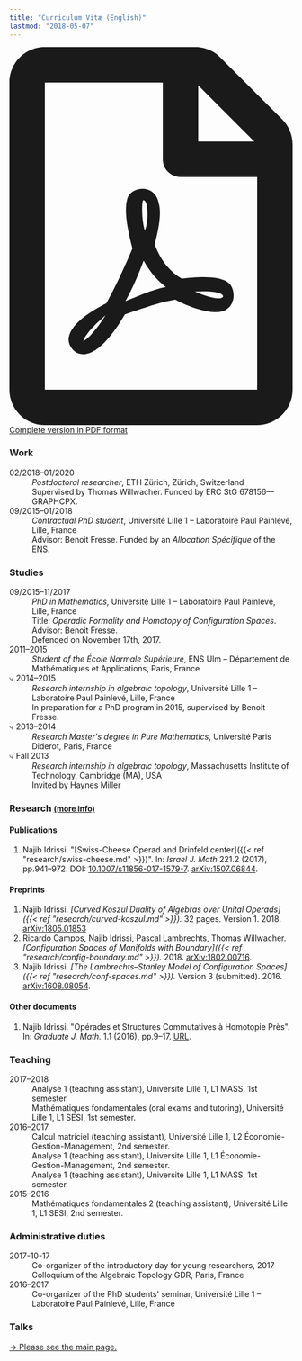 ```yaml
---
title: "Curriculum Vitæ (English)"
lastmod: "2018-05-07"
---
```


<p class="lead"><a href="/pdf/cv_idrissi_en.pdf"><svg class="svg-inline--fa fa-file-pdf fa-w-12" aria-hidden="true" data-prefix="far" data-icon="file-pdf" role="img" xmlns="http://www.w3.org/2000/svg" viewBox="0 0 384 512" data-fa-i2svg=""><path fill="currentColor" d="M369.9 97.9L286 14C277 5 264.8-.1 252.1-.1H48C21.5 0 0 21.5 0 48v416c0 26.5 21.5 48 48 48h288c26.5 0 48-21.5 48-48V131.9c0-12.7-5.1-25-14.1-34zM332.1 128H256V51.9l76.1 76.1zM48 464V48h160v104c0 13.3 10.7 24 24 24h104v288H48zm250.2-143.7c-12.2-12-47-8.7-64.4-6.5-17.2-10.5-28.7-25-36.8-46.3 3.9-16.1 10.1-40.6 5.4-56-4.2-26.2-37.8-23.6-42.6-5.9-4.4 16.1-.4 38.5 7 67.1-10 23.9-24.9 56-35.4 74.4-20 10.3-47 26.2-51 46.2-3.3 15.8 26 55.2 76.1-31.2 22.4-7.4 46.8-16.5 68.4-20.1 18.9 10.2 41 17 55.8 17 25.5 0 28-28.2 17.5-38.7zm-198.1 77.8c5.1-13.7 24.5-29.5 30.4-35-19 30.3-30.4 35.7-30.4 35zm81.6-190.6c7.4 0 6.7 32.1 1.8 40.8-4.4-13.9-4.3-40.8-1.8-40.8zm-24.4 136.6c9.7-16.9 18-37 24.7-54.7 8.3 15.1 18.9 27.2 30.1 35.5-20.8 4.3-38.9 13.1-54.8 19.2zm131.6-5s-5 6-37.3-7.8c35.1-2.6 40.9 5.4 37.3 7.8z"></path></svg> Complete version in PDF format</a></p>

### Work

<div class="row">
<dt class="col-lg-2 col-sm-3">02/2018–01/2020</dt>
<dd class="col-lg-10 col-sm-9"><em>Postdoctoral researcher</em>, ETH Zürich, Zürich, Switzerland<br>
Supervised by Thomas Willwacher. Funded by ERC StG 678156—GRAPHCPX.</dd>

<dt class="col-lg-2 col-sm-3">09/2015–01/2018</dt>
<dd class="col-lg-10 col-sm-9"><em>Contractual PhD student</em>, Université Lille 1 – Laboratoire Paul Painlevé, Lille, France<br>
Advisor: Benoit Fresse. Funded by an <em>Allocation Spécifique</em> of the ENS.</dd>
</div>

### Studies

<div class="row">
<dt class="col-lg-2 col-sm-3">09/2015–11/2017</dt>
<dd class="col-lg-10 col-sm-9"><em>PhD in Mathematics</em>, Université Lille 1 – Laboratoire Paul Painlevé, Lille, France<br>
Title: <em>Operadic Formality and Homotopy of Configuration Spaces</em>. Advisor: Benoit Fresse.<br>
Defended on November 17th, 2017.</dd>

<dt class="col-lg-2 col-sm-3">2011–2015</dt>
<dd class="col-lg-10 col-sm-9"><em>Student of the École Normale Supérieure</em>, ENS Ulm – Département de Mathématiques et Applications, Paris, France</dd>

<dt class="col-lg-2 col-sm-3">⤷ 2014–2015</dt>
<dd class="col-lg-10 col-sm-9"><em>Research internship in algebraic topology</em>, Université Lille 1 – Laboratoire Paul Painlevé, Lille, France<br>
In preparation for a PhD program in 2015, supervised by Benoit Fresse.</dd>

<dt class="col-lg-2 col-sm-3">⤷ 2013–2014</dt>
<dd class="col-lg-10 col-sm-9"><em>Research Master's degree in Pure Mathematics</em>, Université Paris Diderot, Paris, France</dd>

<dt class="col-lg-2 col-sm-3">⤷ Fall 2013</dt>
<dd class="col-lg-10 col-sm-9"><em>Research internship in algebraic topology</em>, Massachusetts Institute of Technology, Cambridge (MA), USA<br>
Invited by Haynes Miller</dd>
</div>

### Research <small>[(more info)](/en/research/)</small>

#### Publications

1. Najib Idrissi. "[Swiss-Cheese Operad and Drinfeld center]({{< ref "research/swiss-cheese.md" >}})". In: *Israel J. Math* 221.2 (2017), pp.941–972. DOI: [10.1007/s11856-017-1579-7](https://doi.org/10.1007/s11856-017-1579-7). [arXiv:1507.06844](http://arxiv.org/abs/1507.06844).

#### Preprints

1. Najib Idrissi. *[Curved Koszul Duality of Algebras over Unital Operads]({{< ref "research/curved-koszul.md" >}}).* 32 pages. Version 1. 2018. [arXiv:1805.01853](http://arxiv.org/abs/1805.01853)
2. Ricardo Campos, Najib Idrissi, Pascal Lambrechts, Thomas Willwacher. *[Configuration Spaces of Manifolds with Boundary]({{< ref "research/config-boundary.md" >}}).* 2018. [arXiv:1802.00716](http://arxiv.org/abs/1802.00716).
3. Najib Idrissi. *[The Lambrechts–Stanley Model of Configuration Spaces]({{< ref "research/conf-spaces.md" >}}).* Version 3 (submitted). 2016. [arXiv:1608.08054](http://arxiv.org/abs/1608.08054).

#### Other documents

1. Najib Idrissi. "Opérades et Structures Commutatives à Homotopie Près". In: *Graduate J. Math.* 1.1 (2016), pp.9–17. [URL](http://www.gradmath.org/article/operades-et-structures-commutatives-a-homotopie-pres/).

### Teaching

<div class="row">
<dt class="col-lg-2 col-sm-3">2017–2018</dt>
<dd class="col-lg-10 col-sm-9">Analyse 1 (teaching assistant), Université Lille 1, L1 MASS, 1st semester.</dd>

<dt class="col-lg-2 col-sm-3"></dt>
<dd class="col-lg-10 col-sm-9">Mathématiques fondamentales (oral exams and tutoring), Université Lille 1, L1 SESI, 1st semester.</dd>

<dt class="col-lg-2 col-sm-3">2016–2017</dt>
<dd class="col-lg-10 col-sm-9">Calcul matriciel (teaching assistant), Université Lille 1, L2 Économie-Gestion-Management, 2nd semester.</dd>
<dt class="col-lg-2 col-sm-3"></dt>
<dd class="col-lg-10 col-sm-9">Analyse 1 (teaching assistant), Université Lille 1, L1 Économie-Gestion-Management, 2nd semester.</dd>
<dt class="col-lg-2 col-sm-3"></dt>
<dd class="col-lg-10 col-sm-9">Analyse 1 (teaching assistant), Université Lille 1, L1 MASS, 1st semester.</dd>

<dt class="col-lg-2 col-sm-3">2015–2016</dt>
<dd class="col-lg-10 col-sm-9">Mathématiques fondamentales 2 (teaching assistant), Université Lille 1, L1 SESI, 2nd semester.</dd>
</div>

### Administrative duties

<div class="row">
<dt class="col-lg-2 col-sm-3">2017-10-17</dt>
<dd class="col-lg-10 col-sm-9">Co-organizer of the introductory day for young researchers, 2017 Colloquium of the Algebraic Topology GDR, Paris, France</dd>

<dt class="col-lg-2 col-sm-3">2016–2017</dt>
<dd class="col-lg-10 col-sm-9">Co-organizer of the PhD students' seminar, Université Lille 1 – Laboratoire Paul Painlevé, Lille, France</dd>
</div>

### Talks

[→ Please see the main page.](/en/talk/)
